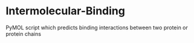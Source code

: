 # Intermolecular-Binding
PyMOL script which predicts binding interactions between two protein or protein chains
